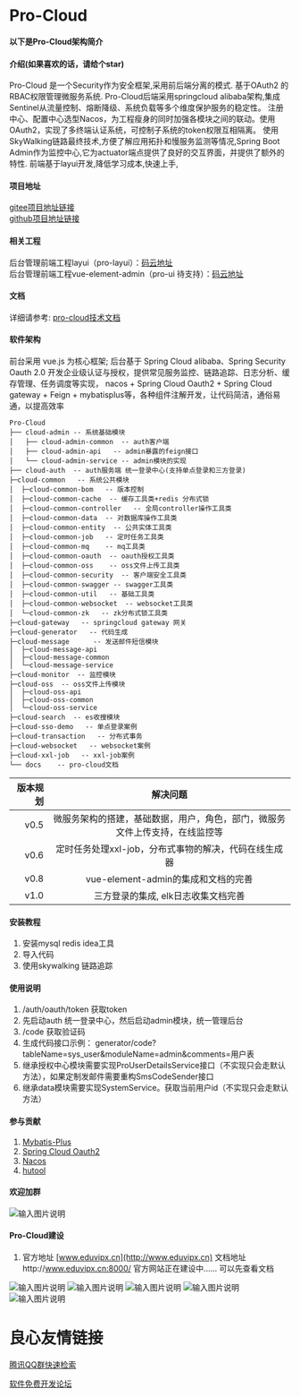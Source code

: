 # Pro-Cloud
**以下是Pro-Cloud架构简介**
#### 介绍(如果喜欢的话，请给个star)
   Pro-Cloud 是一个Security作为安全框架,采用前后端分离的模式. 基于OAuth2 的RBAC权限管理微服务系统. Pro-Cloud后端采用springcloud alibaba架构,集成Sentinel从流量控制、熔断降级、系统负载等多个维度保护服务的稳定性。
注册中心、配置中心选型Nacos，为工程瘦身的同时加强各模块之间的联动。使用OAuth2，实现了多终端认证系统，可控制子系统的token权限互相隔离。
使用SkyWalking链路最终技术,方便了解应用拓扑和慢服务监测等情况,Spring Boot Admin作为监控中心,它为actuator端点提供了良好的交互界面，并提供了额外的特性.
 前端基于layui开发,降低学习成本,快速上手,

#### 项目地址
[gitee项目地址链接](https://gitee.com/gitsc/pro-cloud)  
[github项目地址链接](https://github.com/pro-cloud/pro-cloud)
#### 相关工程
后台管理前端工程layui（pro-layui）：[码云地址](https://gitee.com/gitsc/pro-layui)  
后台管理前端工程vue-element-admin（pro-ui 待支持）：[码云地址](https://gitee.com/gitsc/pro-ui)  

#### 文档
详细请参考: [pro-cloud技术文档](http://doc.eduvipx.cn)

#### 软件架构
前台采用 vue.js 为核心框架;
后台基于 Spring Cloud alibaba、Spring Security Oauth 2.0 开发企业级认证与授权，提供常见服务监控、链路追踪、日志分析、缓存管理、任务调度等实现，
nacos + Spring Cloud Oauth2 + Spring Cloud gateway +  Feign + mybatisplus等，各种组件注解开发，让代码简洁，通俗易通，以提高效率
```
Pro-Cloud
├── cloud-admin -- 系统基础模块
│   ├── cloud-admin-common  -- auth客户端
│   ├── cloud-admin-api   -- admin暴露的feign接口
│   └── cloud-admin-service -- admin模块的实现
├── cloud-auth  -- auth服务端 统一登录中心(支持单点登录和三方登录)
├─cloud-common   -- 系统公共模块
│  ├─cloud-common-bom   -- 版本控制
│  ├─cloud-common-cache  -- 缓存工具类+redis 分布式锁
│  ├─cloud-common-controller   -- 全局controller操作工具类
│  ├─cloud-common-data  -- 对数据库操作工具类
│  ├─cloud-common-entity  -- 公共实体工具类
│  ├─cloud-common-job   -- 定时任务工具类
│  ├─cloud-common-mq    -- mq工具类
│  ├─cloud-common-oauth  -- oauth授权工具类
│  ├─cloud-common-oss    -- oss文件上传工具类
│  ├─cloud-common-security  -- 客户端安全工具类
│  ├─cloud-common-swagger -- swagger工具类
│  ├─cloud-common-util   -- 基础工具类
│  ├─cloud-common-websocket  -- websocket工具类
│  └─cloud-common-zk   -- zk分布式锁工具类
├─cloud-gateway   -- springcloud gateway 网关 
├─cloud-generator   -- 代码生成
├─cloud-message      -- 发送邮件短信模块
│  ├─cloud-message-api
│  ├─cloud-message-common
│  └─cloud-message-service
├─cloud-monitor  -- 监控模块
├─cloud-oss  -- oss文件上传模块
│  ├─cloud-oss-api
│  ├─cloud-oss-common
│  └─cloud-oss-service
├─cloud-search  -- es收搜模块
├─cloud-sso-demo   -- 单点登录案例
├─cloud-transaction   -- 分布式事务
├─cloud-websocket   -- websocket案例
├─cloud-xxl-job   -- xxl-job案例
└── docs    -- pro-cloud文档
```
   
| 版本规划| 解决问题|
|----: |:--------:|
| v0.5 | 微服务架构的搭建，基础数据，用户，角色，部门，微服务文件上传支持，在线监控等 |
| v0.6 | 定时任务处理xxl-job，分布式事物的解决，代码在线生成器 |
| v0.8 | vue-element-admin的集成和文档的完善 |
| v1.0 | 三方登录的集成, elk日志收集文档完善 |
#### 安装教程

1. 安装mysql redis idea工具
2. 导入代码
3. 使用skywalking 链路追踪

#### 使用说明

1. /auth/oauth/token 获取token 
2. 先启动auth 统一登录中心，然后启动admin模块，统一管理后台
3. /code 获取验证码      
4. 生成代码接口示例：
generator/code?tableName=sys_user&moduleName=admin&comments=用户表     
5. 继承授权中心模块需要实现ProUserDetailsService接口（不实现只会走默认方法），如果定制发邮件需要重构SmsCodeSender接口
6. 继承data模块需要实现SystemService。获取当前用户id（不实现只会走默认方法）


#### 参与贡献

1. [Mybatis-Plus](https://mp.baomidou.com/)
2. [Spring Cloud Oauth2](https://spring.io/projects/spring-security-oauth)
3. [Nacos](https://nacos.io/zh-cn/docs/quick-start.html)
4. [hutool](https://www.hutool.cn/docs/#/)

#### 欢迎加群
![输入图片说明](https://images.gitee.com/uploads/images/2019/1215/163449_2bc2955e_1236464.png "Pro-Cloud交流群群聊二维码.png")

#### Pro-Cloud建设

1. 官方地址 [www.eduvipx.cn](http://www.eduvipx.cn) 文档地址http://www.eduvipx.cn:8000/ 官方网站正在建设中…… 可以先查看文档

![输入图片说明](https://images.gitee.com/uploads/images/2019/1206/145155_61d3dd66_1236464.png "屏幕截图.png")
![输入图片说明](https://images.gitee.com/uploads/images/2019/1125/205517_9805bb5a_1236464.png "屏幕截图.png")
![输入图片说明](https://images.gitee.com/uploads/images/2019/1125/205612_4e340fbe_1236464.png "屏幕截图.png")
![输入图片说明](https://images.gitee.com/uploads/images/2019/1125/205658_f7fea0ef_1236464.png "屏幕截图.png")
![输入图片说明](https://images.gitee.com/uploads/images/2019/1125/210037_150c54ce_1236464.png "屏幕截图.png")


 # 良心友情链接

[腾讯QQ群快速检索](http://u.720life.cn/s/8cf73f7c)

[软件免费开发论坛](http://u.720life.cn/s/bbb01dc0)